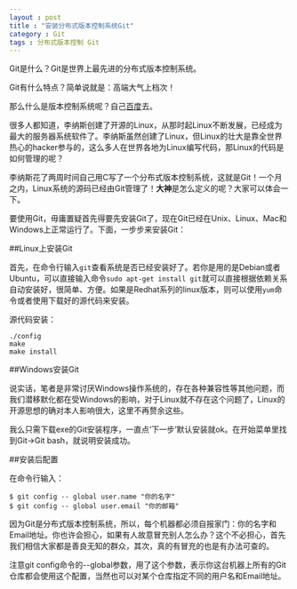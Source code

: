 ```yaml
---
layout : post
title : "安装分布式版本控制系统Git"
category : Git
tags : 分布式版本控制 Git
---
```

Git是什么？Git是世界上最先进的分布式版本控制系统。

Git有什么特点？简单说就是：高端大气上档次！

那么什么是版本控制系统呢？自己[百度](http://zh.wikipedia.org/wiki/%E7%89%88%E6%9C%AC%E6%8E%A7%E5%88%B6%E7%B3%BB%E7%BB%9F)去。

很多人都知道，李纳斯创建了开源的Linux，从那时起Linux不断发展，已经成为最大的服务器系统软件了。李纳斯虽然创建了Linux，但Linux的壮大是靠全世界热心的hacker参与的，这么多人在世界各地为Linux编写代码，那Linux的代码是如何管理的呢？

李纳斯花了两周时间自己用C写了一个分布式版本控制系统，这就是Git！一个月之内，Linux系统的源码已经由Git管理了！**大神**是怎么定义的呢？大家可以体会一下。

<!--more-->

要使用Git，毋庸置疑首先得要先安装Git了，现在Git已经在Unix、Linux、Mac和Windows上正常运行了。下面，一步步来安装Git：

##Linux上安装Git

首先，在命令行输入`git`查看系统是否已经安装好了。若你是用的是Debian或者Ubuntu，可以直接输入命令`sudo apt-get install git`就可以直接根据依赖关系自动安装好，很简单、方便。如果是Redhat系列的linux版本，则可以使用`yum`命令或者使用下载好的源代码来安装。

源代码安装：

	./config
	make
	make install

##Windows安装Git

说实话，笔者是非常讨厌Windows操作系统的，存在各种兼容性等其他问题，而我们潜移默化都在受Windows的影响，对于Linux就不存在这个问题了，Linux的开源思想的确对本人影响很大，这里不再赘余这些。

我么只需下载exe的Git安装程序，一直点‘下一步’默认安装就ok。在开始菜单里找到Git->Git bash，就说明安装成功。

##安装后配置

在命令行输入：

	$ git config -- global user.name "你的名字"
	$ git config -- global user.email "你的邮箱"

因为Git是分布式版本控制系统，所以，每个机器都必须自报家门：你的名字和Email地址。你也许会担心，如果有人故意冒充别人怎么办？这个不必担心，首先我们相信大家都是善良无知的群众，其次，真的有冒充的也是有办法可查的。

注意git config命令的--global参数，用了这个参数，表示你这台机器上所有的Git仓库都会使用这个配置，当然也可以对某个仓库指定不同的用户名和Email地址。

